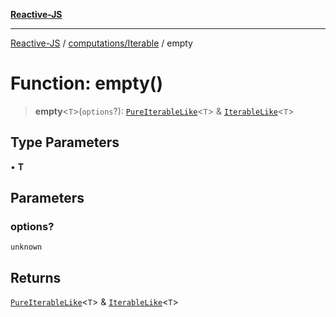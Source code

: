 [**Reactive-JS**](../../../README.md)

***

[Reactive-JS](../../../README.md) / [computations/Iterable](../README.md) / empty

# Function: empty()

> **empty**\<`T`\>(`options`?): [`PureIterableLike`](../../interfaces/PureIterableLike.md)\<`T`\> & [`IterableLike`](../../interfaces/IterableLike.md)\<`T`\>

## Type Parameters

• **T**

## Parameters

### options?

`unknown`

## Returns

[`PureIterableLike`](../../interfaces/PureIterableLike.md)\<`T`\> & [`IterableLike`](../../interfaces/IterableLike.md)\<`T`\>
